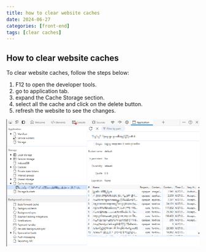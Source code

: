 ```yaml
---
title: how to clear website caches
date: 2024-06-27
categories: [front-end]
tags: [clear caches]
---
```


## How to clear website caches

To clear website caches, follow the steps below:

1. F12 to open the developer tools.
2. go to application tab.
3. expand the Cache Storage section.
4. select all the cache and click on the delete button.
5. refresh the website to see the changes.


![alt text](/assets/images/image_clear_b_cache.png)